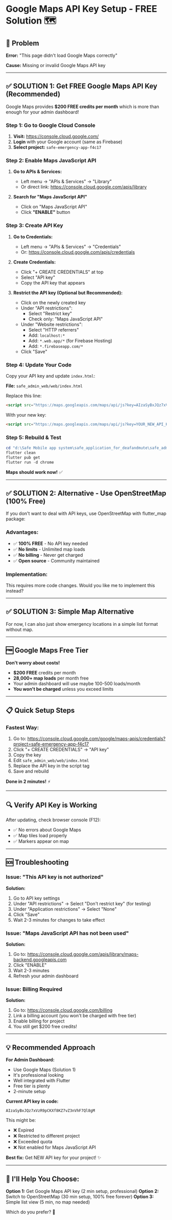 # Google Maps API Key Setup - FREE Solution 🗺️

## 🎯 Problem

**Error:** "This page didn't load Google Maps correctly"

**Cause:** Missing or invalid Google Maps API key

---

## ✅ SOLUTION 1: Get FREE Google Maps API Key (Recommended)

Google Maps provides **$200 FREE credits per month** which is more than enough for your admin dashboard!

### Step 1: Go to Google Cloud Console

1. **Visit:** https://console.cloud.google.com/
2. **Login** with your Google account (same as Firebase)
3. **Select project:** `safe-emergency-app-f4c17`

### Step 2: Enable Maps JavaScript API

1. **Go to APIs & Services:**
   - Left menu → "APIs & Services" → "Library"
   - Or direct link: https://console.cloud.google.com/apis/library

2. **Search for "Maps JavaScript API"**
   - Click on "Maps JavaScript API"
   - Click **"ENABLE"** button

### Step 3: Create API Key

1. **Go to Credentials:**
   - Left menu → "APIs & Services" → "Credentials"
   - Or: https://console.cloud.google.com/apis/credentials

2. **Create Credentials:**
   - Click "+ CREATE CREDENTIALS" at top
   - Select "API key"
   - Copy the API key that appears

3. **Restrict the API key (Optional but Recommended):**
   - Click on the newly created key
   - Under "API restrictions":
     - Select "Restrict key"
     - Check only: "Maps JavaScript API"
   - Under "Website restrictions":
     - Select "HTTP referrers"
     - Add: `localhost:*`
     - Add: `*.web.app/*` (for Firebase Hosting)
     - Add: `*.firebaseapp.com/*`
   - Click "Save"

### Step 4: Update Your Code

Copy your API key and update `index.html`:

**File:** `safe_admin_web/web/index.html`

Replace this line:
```html
<script src="https://maps.googleapis.com/maps/api/js?key=AIzaSyBxJQz7xVzR9pCKXf8KZ7vZ3nVhF7Ql8gM"></script>
```

With your new key:
```html
<script src="https://maps.googleapis.com/maps/api/js?key=YOUR_NEW_API_KEY_HERE"></script>
```

### Step 5: Rebuild & Test

```powershell
cd "d:\Safe Mobile app system\safe_application_for_deafandmute\safe_admin_web"
flutter clean
flutter pub get
flutter run -d chrome
```

**Maps should work now!** ✅

---

## ✅ SOLUTION 2: Alternative - Use OpenStreetMap (100% Free)

If you don't want to deal with API keys, use OpenStreetMap with flutter_map package:

### Advantages:
- ✅ **100% FREE** - No API key needed
- ✅ **No limits** - Unlimited map loads
- ✅ **No billing** - Never get charged
- ✅ **Open source** - Community maintained

### Implementation:

This requires more code changes. Would you like me to implement this instead?

---

## ✅ SOLUTION 3: Simple Map Alternative

For now, I can also just show emergency locations in a simple list format without map.

---

## 🆓 Google Maps Free Tier

**Don't worry about costs!**

- **$200 FREE** credits per month
- **28,000+ map loads** per month free
- Your admin dashboard will use maybe 100-500 loads/month
- **You won't be charged** unless you exceed limits

---

## 📋 Quick Setup Steps

### Fastest Way:

1. Go to: https://console.cloud.google.com/google/maps-apis/credentials?project=safe-emergency-app-f4c17
2. Click "+ CREATE CREDENTIALS" → "API key"
3. Copy the key
4. Edit `safe_admin_web/web/index.html`
5. Replace the API key in the script tag
6. Save and rebuild

**Done in 2 minutes!** ⚡

---

## 🔍 Verify API Key is Working

After updating, check browser console (F12):
- ✅ No errors about Google Maps
- ✅ Map tiles load properly
- ✅ Markers appear on map

---

## 🆘 Troubleshooting

### Issue: "This API key is not authorized"

**Solution:**
1. Go to API key settings
2. Under "API restrictions" → Select "Don't restrict key" (for testing)
3. Under "Application restrictions" → Select "None"
4. Click "Save"
5. Wait 2-3 minutes for changes to take effect

### Issue: "Maps JavaScript API has not been used"

**Solution:**
1. Go to: https://console.cloud.google.com/apis/library/maps-backend.googleapis.com
2. Click "ENABLE"
3. Wait 2-3 minutes
4. Refresh your admin dashboard

### Issue: Billing Required

**Solution:**
1. Go to: https://console.cloud.google.com/billing
2. Link a billing account (you won't be charged with free tier)
3. Enable billing for project
4. You still get $200 free credits!

---

## 💡 Recommended Approach

**For Admin Dashboard:**
- Use Google Maps (Solution 1)
- It's professional looking
- Well integrated with Flutter
- Free tier is plenty
- 2-minute setup

**Current API key in code:**
```
AIzaSyBxJQz7xVzR9pCKXf8KZ7vZ3nVhF7Ql8gM
```

This might be:
- ❌ Expired
- ❌ Restricted to different project
- ❌ Exceeded quota
- ❌ Not enabled for Maps JavaScript API

**Best fix:** Get NEW API key for your project! ✨

---

## 🎯 I'll Help You Choose:

**Option 1:** Get Google Maps API key (2 min setup, professional)
**Option 2:** Switch to OpenStreetMap (30 min setup, 100% free forever)
**Option 3:** Simple list view (5 min, no map needed)

Which do you prefer? 🚀
